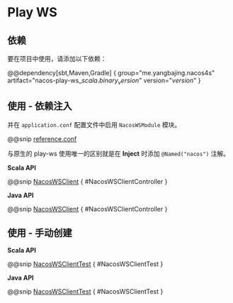 # Play WS

## 依赖

要在项目中使用，请添加以下依赖：

@@dependency[sbt,Maven,Gradle] {
group="me.yangbajing.nacos4s"
artifact="nacos-play-ws_$scala.binary_version$"
version="$version$"
}

## 使用 - 依赖注入

并在 `application.conf` 配置文件中启用 `NacosWSModule` 模块。

@@snip [reference.conf](../../../../nacos-play-ws/src/main/resources/reference.conf)

与原生的 play-ws 使用唯一的区别就是在 **Inject** 时添加 `@Named("nacos")` 注解。

**Scala API**

@@snip [NacosWSClient](../../../src/main/scala/docs/play/ws/scaladsl/NacosWSClientController.scala) {
#NacosWSClientController }

**Java API**

@@snip [NacosWSClient](../../../src/main/scala/docs/play/ws/javadsl/NacosWSClientController.java) {
#NacosWSClientController }

## 使用 - 手动创建

**Scala API**

@@snip [NacosWSClientTest](../../../../nacos-play-ws/src/test/scala/yangbajing/nacos4s/play/ws/scaladsl/NacosWSClientTest.scala) {
#NacosWSClientTest }

**Java API**

@@snip [NacosWSClientTest](../../../../nacos-play-ws/src/test/scala/yangbajing/nacos4s/play/ws/javadsl/NacosWSClientTest.scala) {
#NacosWSClientTest }
